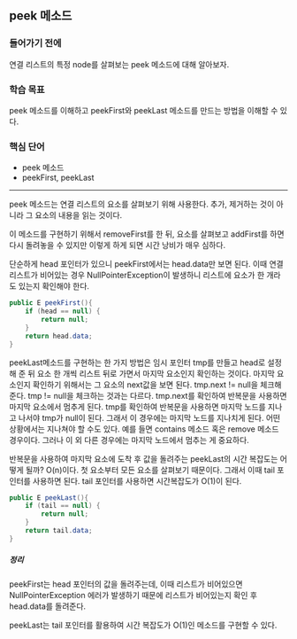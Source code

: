 ## peek 메소드

### 들어가기 전에
연결 리스트의 특정 node를 살펴보는 peek 메소드에 대해 알아보자.

### 학습 목표
peek 메소드를 이해하고 peekFirst와 peekLast 메소드를 만드는 방법을 이해할 수 있다.

### 핵심 단어
- peek 메소드 
- peekFirst, peekLast

---
peek 메소드는 연결 리스트의 요소를 살펴보기 위해 사용한다. 추가, 제거하는 것이 아니라 그 요소의 내용을 읽는 것이다.

이 메소드를 구현하기 위해서 removeFirst를 한 뒤, 요소를 살펴보고 addFirst를 하면 다시 돌려놓을 수 있지만 이렇게 하게 되면 시간 낭비가 매우 심하다.

단순하게 head 포인터가 있으니 peekFirst에서는 head.data만 보면 된다. 이때 연결 리스트가 비어있는 경우 NullPointerException이 발생하니 리스트에 요소가 한 개라도 있는지 확인해야 한다.
```java
public E peekFirst(){
    if (head == null) {
    	return null;
    }
    return head.data;
}
```

peekLast메소드를 구현하는 한 가지 방법은 임시 포인터 tmp를 만들고 head로 설정해 준 뒤 요소 한 개씩 리스트 뒤로 가면서 마지막 요소인지 확인하는 것이다. 마지막 요소인지 확인하기 위해서는 그 요소의 next값을 보면 된다. tmp.next != null을 체크해 준다. tmp != null을 체크하는 것과는 다르다. tmp.next를 확인하여 반복문을 사용하면 마지막 요소에서 멈추게 된다. tmp를 확인하여 반복문을 사용하면 마지막 노드를 지나고 나서야 tmp가 null이 된다. 그래서 이 경우에는 마지막 노드를 지나치게 된다. 어떤 상황에서는 지나쳐야 할 수도 있다. 예를 들면 contains 메소드 혹은 remove 메소드 경우이다. 그러나 이 외 다른 경우에는 마지막 노드에서 멈추는 게 중요하다.

반복문을 사용하여 마지막 요소에 도착 후 값을 돌려주는 peekLast의 시간 복잡도는 어떻게 될까? O(n)이다. 첫 요소부터 모든 요소를 살펴보기 때문이다. 그래서 이때 tail 포인터를 사용하면 된다. tail 포인터를 사용하면 시간복잡도가 O(1)이 된다.
```java
public E peekLast(){
    if (tail == null) {
    	return null;
    }
    return tail.data;
}

```

##### 정리
peekFirst는 head 포인터의 값을 돌려주는데, 이때 리스트가 비어있으면 NullPointerException 에러가 발생하기 때문에 리스트가 비어있는지 확인 후 head.data를 돌려준다.

peekLast는 tail 포인터를 활용하여 시간 복잡도가 O(1)인 메소드를 구현할 수 있다.

